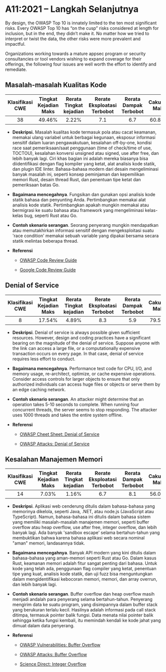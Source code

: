 # A11:2021 – Langkah Selanjutnya

By design, the OWASP Top 10 is innately limited to the ten most
significant risks. Every OWASP Top 10 has “on the cusp” risks considered
at length for inclusion, but in the end, they didn’t make it. No matter
how we tried to interpret or twist the data, the other risks were more
prevalent and impactful.

Organizations working towards a mature appsec program or security
consultancies or tool vendors wishing to expand coverage for their
offerings, the following four issues are well worth the effort to
identify and remediate.

## Masalah-masalah Kualitas Kode

| Klasifikasi CWE | Tingkat Kejadian Maks | Rerata Tingkat kejadian | Rerate Eksploatasi Terbobot | Rerata Dampak Terbobot | Cakupan Maks | Rerata Cakupan | Total Kejadian | Total CVE |
|:-------------:|:--------------------:|:--------------------:|:--------------:|:--------------:|:----------------------:|:---------------------:|:-------------------:|:------------:|
| 38           | 49.46%              | 2.22%               | 7.1                   | 6.7                  | 60.85%        | 23.42%        | 101736             | 7564        |

-   **Deskripsi.** Masalah kualitas kode termasuk pola atau cacat keamanan, memakai ulang variabel untuk berbagai kegunaan, eksposur informasi sensitif dalam luaran pengawakutuan, kesalahan off-by-one, kondisi race saat pemeriksaan/saat penggunaan (time of check/time of use, TOCTOU), kesalahan konversi unsigned atau signed, use after free, dan lebih banyak lagi. Ciri khas bagian ini adalah mereka biasanya bisa diidentifikasi dengan flag kompiler yang ketat, alat analisis kode statik, dan plugin IDE linter. Bahasa-bahasa modern dari desain mengeliminasi banyak masalah ini, seperti konsep peminjaman dan kepemilikan memori Rust, desain thread Rust, dan penentuan tipe ketat dan pemeriksaan batas Go.

-   **Bagaimana mencegahnya**. Fungsikan dan gunakan opsi analisis kode statik bahasa dan penyunting Anda. Pertimbangkan memakai alat analisis kode statik. Pertimbangkan apakah mungkin memakai atau bermigrasi ke suatu bahasa atau framework yang mengeliminasi kelas-kelas bug, seperti Rust atau Go.

-   **Contoh skenario serangan**. Seorang penyerang mungkin mendapatkan atau memutakhirkan informasi sensitif dengan mengeksploitasi suatu 'race condition' memakai sebuah variable yang dipakai bersama secara statik melintas beberapa thread.

-   **Referensi**
    - [OWASP Code Review Guide](https://owasp.org/www-pdf-archive/OWASP_Code_Review_Guide_v2.pdf)

    - [Google Code Review Guide](https://google.github.io/eng-practices/review/)


## Denial of Service

| Klasifikasi CWE | Tingkat Kejadian Maks | Rerata Tingkat kejadian | Rerate Eksploatasi Terbobot | Rerata Dampak Terbobot | Cakupan Maks | Rerata Cakupan | Total Kejadian | Total CVE |
|:-------------:|:--------------------:|:--------------------:|:--------------:|:--------------:|:----------------------:|:---------------------:|:-------------------:|:------------:|
| 8            | 17.54%              | 4.89%               | 8.3                   | 5.9                  | 79.58%        | 33.26%        | 66985              | 973         |

-   **Deskripsi**. Denial of service is always possible given
    sufficient resources. However, design and coding practices have a
    significant bearing on the magnitude of the denial of service.
    Suppose anyone with the link can access a large file, or a
    computationally expensive transaction occurs on every page. In that
    case, denial of service requires less effort to conduct.

-   **Bagaimana mencegahnya**. Performance test code for CPU, I/O, and memory
    usage, re-architect, optimize, or cache expensive operations.
    Consider access controls for larger objects to ensure that only
    authorized individuals can access huge files or objects or serve
    them by an edge caching network. 

-   **Contoh skenario serangan**. An attacker might determine that an
    operation takes 5-10 seconds to complete. When running four
    concurrent threads, the server seems to stop responding. The
    attacker uses 1000 threads and takes the entire system offline.

-   **Referensi**
    - [OWASP Cheet Sheet: Denial of Service](https://cheatsheetseries.owasp.org/cheatsheets/Denial_of_Service_Cheat_Sheet.html)
    
    - [OWASP Attacks: Denial of Service](https://owasp.org/www-community/attacks/Denial_of_Service)

## Kesalahan Manajemen Memori

| Klasifikasi CWE | Tingkat Kejadian Maks | Rerata Tingkat kejadian | Rerate Eksploatasi Terbobot | Rerata Dampak Terbobot | Cakupan Maks | Rerata Cakupan | Total Kejadian | Total CVE |
|:-------------:|:--------------------:|:--------------------:|:--------------:|:--------------:|:----------------------:|:---------------------:|:-------------------:|:------------:|
| 14           | 7.03%               | 1.16%               | 6.7                   | 8.1                  | 56.06%        | 31.74%        | 26576              | 16184       |

-   **Deskripsi**. Aplikasi web cenderung ditulis dalam bahasa-bahasa yang memorinya dikelola, seperti Java, .NET, atau node.js (JavaScript atau TypeScript). Namun, bahasa-bahasa ini ditulis dalam bahasa sistem yang memiliki masalah-masalah manajemen memori, seperti buffer overflow atau heap overflow, use after free, integer overflow, dan lebih banyak lagi. Ada banyak 'sandbox escape' selama bertahun-tahun yang membuktikan bahwa karena bahasa aplikasi web secara nominal "aman" memori, landasannya tidak.

-   **Bagaimana mencegahnya**. Banyak API modern yang kini ditulis dalam bahasa-bahasa yang aman-memori seperti Rust atau Go. Dalam kasus Rust, keamanan memori adalah fitur sangat penting dari bahasa. Untuk kode yang telah ada, penggunaan flag compiler yang ketat, penentuan tipe yang kuat, analisis kode statik, dan uji fuzz bisa menguntungkan dalam mengidentifikasi kebocoran memori, memori, dan array overrun, dan lebih banyak lagi.

-   **Contoh skenario serangan**. Buffer overflow dan heap overflow masih menjadi andalah para penyerang selama bertahun-tahun. Penyerang mengirim data ke suatu program, yang disimpannya dalam buffer stack yang berukuran terlalu kecil. Hasilnya adalah informasi pada call stack ditimpa, termasuk pointer balik fungsi. Data menata nilai pointer balik sehingga ketika fungsi kembali, itu memindah kendali ke kode jahat yang dimuat dalam data penyerang.

-   **Referensi**
    - [OWASP Vulnerabilities: Buffer Overflow](https://owasp.org/www-community/vulnerabilities/Buffer_Overflow)
    
    - [OWASP Attacks: Buffer Overflow](https://owasp.org/www-community/attacks/Buffer_overflow_attack)
    
    - [Science Direct: Integer Overflow](https://www.sciencedirect.com/topics/computer-science/integer-overflow)
